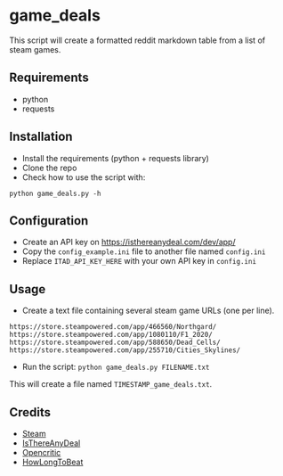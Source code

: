 # game_deals

This script will create a formatted reddit markdown table from a list of steam games.

## Requirements

- python
- requests

## Installation

- Install the requirements (python + requests library)
- Clone the repo
- Check how to use the script with:

```
python game_deals.py -h
```

## Configuration

- Create an API key on https://isthereanydeal.com/dev/app/
- Copy the `config_example.ini` file to another file named `config.ini`
- Replace `ITAD_API_KEY_HERE` with your own API key in `config.ini`

## Usage

- Create a text file containing several steam game URLs (one per line).

```
https://store.steampowered.com/app/466560/Northgard/
https://store.steampowered.com/app/1080110/F1_2020/
https://store.steampowered.com/app/588650/Dead_Cells/
https://store.steampowered.com/app/255710/Cities_Skylines/
```

- Run the script: `python game_deals.py FILENAME.txt`

This will create a file named `TIMESTAMP_game_deals.txt`.

## Credits

- [Steam](https://store.steampowered.com/)
- [IsThereAnyDeal](https://isthereanydeal.com/)
- [Opencritic](https://opencritic.com/)
- [HowLongToBeat](https://howlongtobeat.com/)
